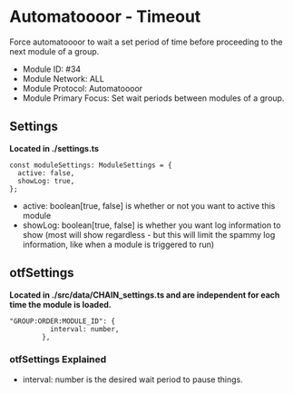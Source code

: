 # Automatoooor - Timeout
Force automatoooor to wait a set period of time before proceeding to the next module of a group.

* Module ID: #34
* Module Network: ALL
* Module Protocol: Automatoooor
* Module Primary Focus: Set wait periods between modules of a group.

## Settings
**Located in ./settings.ts**
```
const moduleSettings: ModuleSettings = {
  active: false,
  showLog: true,
};
```

* active: boolean[true, false] is whether or not you want to active this module
* showLog: boolean[true, false] is whether you want log information to show (most will show regardless - but this will limit the spammy log information, like when a module is triggered to run)

## otfSettings
**Located in ./src/data/CHAIN_settings.ts and are independent for each time the module is loaded.**
```
"GROUP:ORDER:MODULE_ID": {
          interval: number,
        },
```

### otfSettings Explained
* interval: number is the desired wait period to pause things.